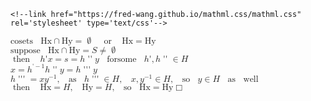 <!--html-->
<!--head-->
 <!--title>cosets are disjoint</title-->
 <!--script src="http://fred-wang.github.io/mathml-warning.js/mpadded-min.js"></script-->
    <!--link href="https://fred-wang.github.io/mathml.css/mathml.css" rel='stylesheet' type='text/css'-->
<!--/head-->
<!--body-->
<div>
<math xmlns='http://www.w3.org/1998/Math/MathML'>
    <mrow><mi>cosets</mi><mo>&nbsp;</mo><mi>Hx</mi><mo>&cap;</mo><mi>Hy</mi><mo>&#x3d;</mo><mo>&varnothing;</mo><mo>&nbsp;</mo><mo>or</mo><mo>&nbsp;</mo><mi>Hx</mi><mo>&#x3d;</mo><mi>Hy</mi></mrow><br>
</math>
<math xmlns='http://www.w3.org/1998/Math/MathML'>
    <mrow><mi>suppose</mi><mo>&nbsp;</mo><mi>Hx</mi><mo>&cap;</mo><mi>Hy</mi><mo>&#x3d;</mo><mi>S</mi><mo>&NotEqual;</mo><mo>&varnothing;</mo></mrow><br>
</math>
<math xmlns='http://www.w3.org/1998/Math/MathML'>
    <mrow><mo>then</mo><mo>&nbsp;</mo><mi>h</mi><mo>&#x27;</mo><mi>x</mi><mo>&#x3d;</mo><mi>s</mi><mo>&#x3d;</mo><mi>h</mi><mo>&#x27;&#x27;</mo><mi>y</mi><mo>&nbsp;</mo><mi>for</mi><mi>some</mi><mo>&nbsp;</mo><mi>h</mi><mo>&#x27;</mo><mo>&#x2c;</mo><mi>h</mi><mo>&#x27;&#x27;</mo><mo>&isinv;</mo><mi>H</mi></mrow><br>
</math>
<math xmlns='http://www.w3.org/1998/Math/MathML'>
    <mrow><mi>x</mi><mo>&#x3d;</mo><msup><mi>h</mi><mrow><mo>&#x27;</mo><mo>&minus;</mo><mn>1</mn></mrow></msup><mi>h</mi><mo>&#x27;&#x27;</mo><mi>y</mi><mo>&#x3d;</mo><mi>h</mi><mo>&#x27;&#x27;&#x27;</mo><mi>y</mi></mrow><br>
</math>
<math xmlns='http://www.w3.org/1998/Math/MathML'>
    <mrow><mi>h</mi><mo>&#x27;&#x27;&#x27;</mo><mo>&#x3d;</mo><mi>x</mi><msup><mi>y</mi><mrow><mo>&minus;</mo><mn>1</mn></mrow></msup><mo>&#x2c;</mo><mo>&nbsp;</mo><mi>as</mi><mo>&nbsp;</mo><mi>h</mi><mo>&#x27;&#x27;&#x27;</mo><mo>&isinv;</mo><mi>H</mi><mo>&#x2c;</mo><mo>&nbsp;</mo><mi>x</mi><mo>&#x2c;</mo><msup><mi>y</mi><mrow><mo>&minus;</mo><mn>1</mn></mrow></msup><mo>&isinv;</mo><mi>H</mi><mo>&#x2c;</mo><mo>&nbsp;</mo><mi>so</mi><mo>&nbsp;</mo><mi>y</mi><mo>&isinv;</mo><mi>H</mi><mo>&nbsp;</mo><mi>as</mi><mo>&nbsp;</mo><mi>well</mi></mrow><br>
</math>
<math xmlns='http://www.w3.org/1998/Math/MathML'>
    <mrow><mo>then</mo><mo>&nbsp;</mo><mi>Hx</mi><mo>&#x3d;</mo><mi>H</mi><mo>&#x2c;</mo><mo>&nbsp;</mo><mi>Hy</mi><mo>&#x3d;</mo><mi>H</mi><mo>&#x2c;</mo><mo>&nbsp;</mo><mi>so</mi><mo>&nbsp;</mo><mi>Hx</mi><mo>&#x3d;</mo><mi>Hy</mi><mo>&Square;</mo></mrow>
</math>
</div>

<!--/body-->
<!--/html-->